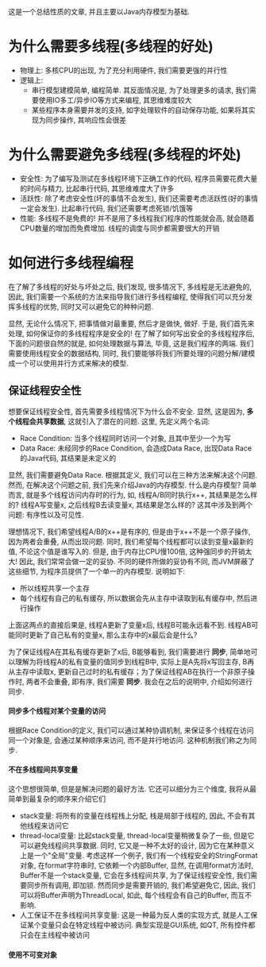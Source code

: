 这是一个总结性质的文章, 并且主要以Java内存模型为基础.

# 为什么需要多线程(多线程的好处)
+ 物理上: 多核CPU的出现, 为了充分利用硬件, 我们需要更强的并行性
+ 逻辑上: 
	+ 串行模型建模简单, 编程简单. 其反面情况是, 为了处理更多的请求, 我们需要使用IO多工/异步IO等方式来编程, 其思维难度较大
	+ 某些程序本身需要并发的支持, 如字处理软件的自动保存功能, 如果将其实现为同步操作, 其响应性会很差
	
# 为什么需要避免多线程(多线程的坏处)
+ 安全性: 为了编写及测试在多线程环境下正确工作的代码, 程序员需要花费大量的时间与精力, 比起串行代码, 其思维难度大了许多
+ 活跃性: 除了考虑安全性(坏的事情不会发生), 我们还需要考虑活跃性(好的事情一定会发生). 比起串行代码, 我们还需要考虑死锁/饥饿等
+ 性能: 多线程不是免费的! 并不是用了多线程我们程序的性能就会高, 就会随着CPU数量的增加而免费增加. 线程的调度与同步都需要很大的开销

# 如何进行多线程编程
在了解了多线程的好处与坏处之后, 我们发现, 很多情况下, 多线程是无法避免的, 因此, 我们需要一个系统的方法来指导我们进行多线程编程, 使得我们可以充分发挥多线程的优势, 同时又可以避免它的种种问题.

显然, 无论什么情况下, 把事情做对最重要, 然后才是做快, 做好. 于是, 我们首先来处理, 如何保证你的多线程程序是安全的! 在了解了如何写出安全的多线程程序后, 下面的问题很自然的就是, 如何处理数据与算法, 毕竟, 这是我们程序的两端. 我们需要使用线程安全的数据结构, 同时, 我们要能够将我们所要处理的问题分解/建模成一个可以使用并行方式来解决的模型.

## 保证线程安全性
想要保证线程安全性, 首先需要多线程情况下为什么会不安全. 显然, 这是因为, **多个线程会共享数据**, 这就引入了潜在的问题. 这里, 先定义两个名词:

+ Race Condition: 当多个线程同时访问一个对象, 且其中至少一个为写
+ Data Race: 未经同步的Race Condition, 会造成Data Race, 出现Data Race的Java代码, 其结果是未定义的

显然, 我们需要避免Data Race. 根据其定义, 我们可以在三种方法来解决这个问题. 然而, 在解决这个问题之前, 我们先来介绍Java的内存模型. 什么是内存模型? 简单而言, 就是多个线程访问内存时的行为, 如, 线程A/B同时执行x++, 其结果是怎么样的? 线程A写变量x, 之后线程B去读变量x, 其结果是怎么样的? 这其中涉及到两个问题: 有序性以及可见性.

理想情况下, 我们希望线程A/B的x++是有序的, 但是由于x++不是一个原子操作, 因为两者会重叠, 从而出现问题. 同时, 我们希望每个线程都可以读到变量x最新的值, 不论这个值是谁写入的. 但是, 由于内存比CPU慢100倍, 这种强同步的开销太大! 因此, 我们常常会做一定的妥协. 不同的硬件所做的妥协有不同, 而JVM屏蔽了这些细节, 为程序员提供了一个单一的内存模型. 说明如下:

+ 所以线程共享一个主存
+ 每个线程有自己的私有缓存, 所以数据会先从主存中读取到私有缓存中, 然后进行操作

上面这两点的直接后果是, 线程A更新了变量x后, 线程B可能永远看不到. 线程AB可能同时更新了自己私有的变量x, 那么主存中的x最后会是什么?

为了保证线程A在其私有缓存更新了x后, B能够看到, 我们需要进行 **同步**, 简单地可以理解为将线程A的私有变量的值同步到线程B中, 实际上是A先将x写回主存, B再从主存中读取x, 更新自己过时的私有缓存；为了保证线程AB在执行一个非原子操作时, 两者不会重叠, 即有序, 我们需要 **同步**. 我会在之后的说明中, 介绍如何进行同步.

#### 同步多个线程对某个变量的访问
根据Race Condition的定义, 我们可以通过某种协调机制, 来保证多个线程在访问同一个对象是, 会通过某种顺序来访问, 而不是并行地访问. 这种机制我们称之为同步.



#### 不在多线程间共享变量
这个思想很简单, 但是是解决问题的最好方法. 它还可以细分为三个维度, 我将从最简单到最复杂的顺序来介绍它们

+ stack变量: 将所有的变量在线程栈上分配, 栈是局部于线程的, 因此, 不会有其他线程来访问它
+ thread-local变量: 比起stack变量, thread-local变量稍微复杂了一些, 但是它可以避免线程间共享数据. 同时, 它又是一种不太好的设计, 因为它在某种意义上是一个"全局"变量. 考虑这样一个例子, 我们有一个线程安全的StringFormat对象, 在format字符串时, 它依赖一个内部Buffer, 显然, 在调用format方法时, Buffer不是一个stack变量, 它会在多线程间共享, 为了保证线程安全性, 我们需要同步所有调用, 即加锁. 然而同步是需要开销的, 我们希望避免它, 因此, 我们可以将Buffer声明为ThreadLocal, 如此, 每个线程会有自己的Buffer, 而互不影响.
+ 人工保证不在多线程间共享变量: 这是一种最为反人类的实现方式, 就是人工保证某个变量只会在特定线程中被访问. 典型实现是GUI系统, 如QT, 所有控件都只会在主线程中被访问

#### 使用不可变对象
